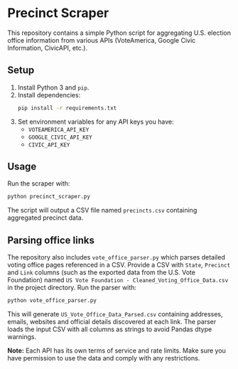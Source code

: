 # Precinct Scraper

This repository contains a simple Python script for aggregating U.S. election office information from various APIs (VoteAmerica, Google Civic Information, CivicAPI, etc.).

## Setup

1. Install Python 3 and `pip`.
2. Install dependencies:
   ```bash
   pip install -r requirements.txt
   ```
3. Set environment variables for any API keys you have:
   - `VOTEAMERICA_API_KEY`
   - `GOOGLE_CIVIC_API_KEY`
   - `CIVIC_API_KEY`

## Usage

Run the scraper with:

```bash
python precinct_scraper.py
```

The script will output a CSV file named `precincts.csv` containing aggregated precinct data.

## Parsing office links

The repository also includes `vote_office_parser.py` which parses detailed
voting office pages referenced in a CSV. Provide a CSV with `State`,
`Precinct` and `Link` columns (such as the exported data from the U.S. Vote
Foundation) named `US Vote Foundation - Cleaned_Voting_Office_Data.csv` in the
project directory. Run the parser with:

```bash
python vote_office_parser.py
```

This will generate `US_Vote_Office_Data_Parsed.csv` containing addresses,
emails, websites and official details discovered at each link. The parser
loads the input CSV with all columns as strings to avoid Pandas dtype warnings.

**Note:** Each API has its own terms of service and rate limits. Make sure you have permission to use the data and comply with any restrictions.
